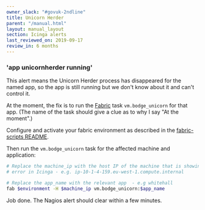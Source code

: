 ```yaml
---
owner_slack: "#govuk-2ndline"
title: Unicorn Herder
parent: "/manual.html"
layout: manual_layout
section: Icinga alerts
last_reviewed_on: 2019-09-17
review_in: 6 months
---
```


### 'app unicornherder running'

This alert means the Unicorn Herder process has disappeared for the
named app, so the app is still running but we don't know about it and
can't control it.

At the moment, the fix is to run the [Fabric](/manual/tools.html#fabric-scripts)
task `vm.bodge_unicorn` for that app. (The name of the task should give a clue
as to why I say "At the moment".)

Configure and activate your fabric environment as described in the
[fabric-scripts README](https://github.com/alphagov/fabric-scripts/blob/master/README.md).

Then run the `vm.bodge_unicorn` task for the affected machine and application:

```bash
# Replace the machine_ip with the host IP of the machine that is showing the
# error in Icinga - e.g. ip-10-1-4-159.eu-west-1.compute.internal

# Replace the app_name with the relevant app  - e.g whitehall
fab $environment -H $machine_ip vm.bodge_unicorn:$app_name
```

Job done. The Nagios alert should clear within a few minutes.
